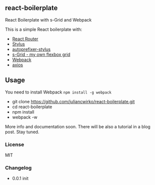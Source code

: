 ## react-boilerplate

React Boilerplate with s-Grid and Webpack

This is a simple React boilerplate with:

- [React Router](https://www.npmjs.com/package/react-router)
- [Stylus](https://www.npmjs.com/package/stylus)
- [autoprefixer-stylus](https://www.npmjs.com/package/autoprefixer-stylus)
- [s-Grid - my own flexbox grid](https://www.npmjs.com/package/s-grid)
- [Webpack](https://www.npmjs.com/package/webpack)
- [axios](https://www.npmjs.com/package/axios)

## Usage

You need to install Webpack `npm install -g webpack`

- git clone https://github.com/juliancwirko/react-boilerplate.git
- cd react-boilerplate
- npm install
- webpack -w

More info and documentation soon. There will be also a tutorial in a blog post. Stay tuned.

### License

MIT

### Changelog

- 0.0.1 init

